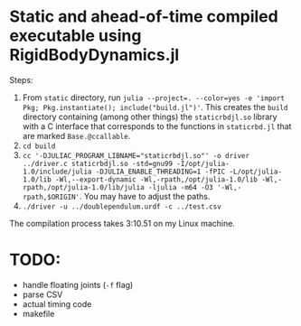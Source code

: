 # Static and ahead-of-time compiled executable using RigidBodyDynamics.jl

Steps:

1. From `static` directory, run `julia --project=. --color=yes -e 'import Pkg; Pkg.instantiate(); include("build.jl")'`. This creates the `build` directory containing (among other things) the `staticrbdjl.so` library with a C interface that corresponds to the functions in `staticrbd.jl` that are marked `Base.@ccallable`.
2. `cd build`
3. `cc '-DJULIAC_PROGRAM_LIBNAME="staticrbdjl.so"' -o driver ../driver.c staticrbdjl.so -std=gnu99 -I/opt/julia-1.0/include/julia -DJULIA_ENABLE_THREADING=1 -fPIC -L/opt/julia-1.0/lib -Wl,--export-dynamic -Wl,-rpath,/opt/julia-1.0/lib -Wl,-rpath,/opt/julia-1.0/lib/julia -ljulia -m64 -O3 '-Wl,-rpath,$ORIGIN'`. You may have to adjust the paths.
4. `./driver -u ../doublependulum.urdf -c ../test.csv`

The compilation process takes 3:10.51 on my Linux machine.


# TODO:

* handle floating joints (`-f` flag)
* parse CSV
* actual timing code
* makefile

